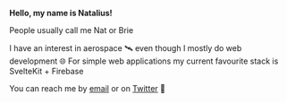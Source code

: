 **Hello, my name is Natalius!**

People usually call me Nat or Brie

I have an interest in aerospace 🛰️ even though I mostly do web development 🌐
For simple web applications my current favourite stack is SvelteKit + Firebase

You can reach me by [email](mailto:nat@natalius.cc) or on [Twitter](https://twitter.com/brie_apollo_21) 🧭

<!--
- 🔭 I’m currently working on ...
- 🌱 I’m currently learning ...
- 👯 I’m looking to collaborate on ...
- 🤔 I’m looking for help with ...
- 💬 Ask me about ...
- 📫 How to reach me: ...
- 😄 Pronouns: ...
- ⚡ Fun fact: ...
-->
